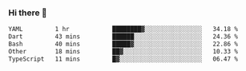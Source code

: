### Hi there 👋

<!--START_SECTION:waka-->

```txt
YAML         1 hr            ████████▓░░░░░░░░░░░░░░░░   34.18 %
Dart         43 mins         ██████░░░░░░░░░░░░░░░░░░░   24.36 %
Bash         40 mins         █████▓░░░░░░░░░░░░░░░░░░░   22.86 %
Other        18 mins         ██▓░░░░░░░░░░░░░░░░░░░░░░   10.33 %
TypeScript   11 mins         █▓░░░░░░░░░░░░░░░░░░░░░░░   06.47 %
```

<!--END_SECTION:waka-->


<!--
**AnkelMauCastillo/AnkelMauCastillo** is a ✨ _special_ ✨ repository because its `README.md` (this file) appears on your GitHub profile.

Here are some ideas to get you started:

- 🔭 I’m currently working on ...
- 🌱 I’m currently learning ...
- 👯 I’m looking to collaborate on ...
- 🤔 I’m looking for help with ...
- 💬 Ask me about ...
- 📫 How to reach me: ...
- 😄 Pronouns: ...
- ⚡ Fun fact: ...
-->
